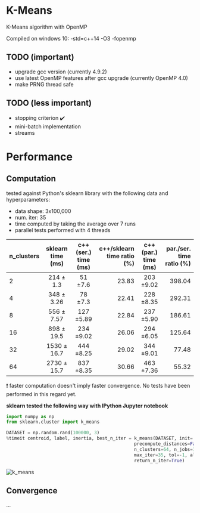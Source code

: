 # K-Means
K-Means algorithm with OpenMP

Compiled on windows 10: -std=c++14 -O3 -fopenmp

## TODO (important)

* upgrade gcc version (currently 4.9.2)
* use latest OpenMP features after gcc upgrade (currently OpenMP 4.0)
* make PRNG thread safe

## TODO (less important)

* stopping criterion :heavy_check_mark:
* mini-batch implementation
* streams

# Performance

## Computation

tested against Python's sklearn library with the following data and hyperparameters:

* data shape: 3x100,000
* num. iter: 35
* time computed by taking the average over 7 runs
* parallel tests performed with 4 threads

| n_clusters | sklearn<br />time (ms)| c++(ser.)<br />time (ms)|  c++/sklearn<br />time ratio (%)|c++(par.)<br />time (ms)| par./ser.<br />time ratio (%)|
| :---       |:---:          |:---:           |---:                      |:---:        |---:                   |
|     2      | 214 ± 1.3     |  51 ±7.6      |23.83| 203 ±9.02|398.04|-|
|     4      | 348 ± 3.26    |  78 ±7.3      |22.41| 228 ±8.35|292.31|-|
|     8      | 556 ± 7.57    | 127 ±5.89     |22.84| 237 ±5.90|186.61|-|
|     16     | 898 ± 19.5    | 234 ±9.02     |26.06| 294 ±6.05|125.64|-|
|     32     |1530 ± 16.7    | 444 ±8.25     |29.02| 344 ±9.01|77.48|-|
|     64     |2730 ± 15.7    | 837 ±8.35     |30.66| 463 ±7.36|55.32|-|

:exclamation: faster computation doesn't imply faster convergence. No tests have been performed in this regard yet.

**sklearn tested the following way with IPython Jupyter notebook**
```python
import numpy as np
from sklearn.cluster import k_means

DATASET = np.random.rand(100000, 3)
%timeit centroid, label, inertia, best_n_iter = k_means(DATASET, init='random', \
                                                precompute_distances=False, n_init=1, \
                                                n_clusters=64, n_jobs=1, \
                                                max_iter=35, tol=-1, algorithm="full", \
                                                return_n_iter=True)
```

![k_means](https://user-images.githubusercontent.com/32341154/76555027-2ca3e800-6497-11ea-9f9b-3c9c7616d970.png)

## Convergence

...
